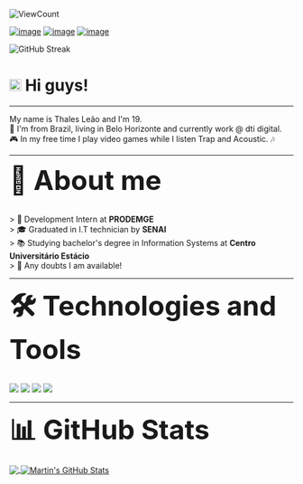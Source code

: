 ![ViewCount](https://views.whatilearened.today/views/github/tflion/views.svg)

[![image](https://img.shields.io/badge/LinkedIn-0077B5?style=for-the-badge&logo=linkedin&logoColor=white&link=https://img.shields.io/badge/LinkedIn-0077B5?style=for-the-badge&logo=linkedin&logoColor=white)](https://www.linkedin.com/in/thalesleao/) [![image](https://img.shields.io/badge/Gmail-D14836?style=for-the-badge&logo=gmail&logoColor=white&link=mailto:tfleao07@gmail.com)](mailto:tfleao07@gmail.com) [![image](https://img.shields.io/badge/Instagram-E4405F?style=for-the-badge&logo=instagram&logoColor=white&link=https://www.instagram.com/tfleao/)](https://www.instagram.com/tfleao/)

![GitHub Streak](https://github-readme-streak-stats.herokuapp.com?user=tflion&theme=dracula&background=32085c&border=ff8000&fire=ff8000&stroke=ff8000&ring=b300ff&currStreakNum=orange&sideNums=af54ff&currStreakLabel=ff8000&sideLabels=ff8000&dates=F8F8F2)

# <img src="https://raw.githubusercontent.com/MartinHeinz/MartinHeinz/master/wave.gif" height="21"> Hi guys! 
<hr>My name is Thales Leão and I'm 19.
<br> 🌆 I'm from Brazil, living in Belo Horizonte and currently work @ dti digital.
<br>🎮 In my free time I play video games while I listen Trap and Acoustic. 🎶<hr>
<font size="8"> <b>🤠 About me</b> </font>

<br>> 🏢 Development Intern at <b>PRODEMGE</b>
<br>> 🎓 Graduated in I.T technician by <b>SENAI</b>
<br>> 📚 Studying bachelor's degree in Information Systems at <b>Centro Universitário Estácio</b>
<br>> 💬 Any doubts I am available!

<hr>
<font size="8"> <b>🛠 Technologies and Tools</b> </font>

<br>![](https://img.shields.io/badge/OS-Windows-af54ff?style=for-the-badge&logo=windows)
![](https://img.shields.io/badge/code-c%23-af54ff?style=for-the-badge&logo=c-sharp)
![](https://img.shields.io/badge/Tools-SQLServer-af54ff?style=for-the-badge)
![](https://img.shields.io/badge/framework-.Net-af54ff?style=for-the-badge&logo=dot-net)
<hr>

<font size="8"> <b>📊 GitHub Stats</b> </font>
<br>

<a href="https://github.com/tflion/tflion">
  <img align="center" src="https://github-readme-stats.vercel.app/api/top-langs/?username=tflion&hide=css,html,typescript,php&title_color=af54ff&text_color=ff8000&icon_color=2bbc8a&bg_color=32085c&langs_count=3" />
</a>

<a href="https://github.com/tflion/tflion">
  <img align="center" src="https://github-readme-stats.vercel.app/api?username=tflion&show_icons=trueline_height=25&count_private=true&title_color=af54ff&text_color=ff8000&icon_color=af54ff&bg_color=32085c" alt="Martin's GitHub Stats" />
</a>
<br>
